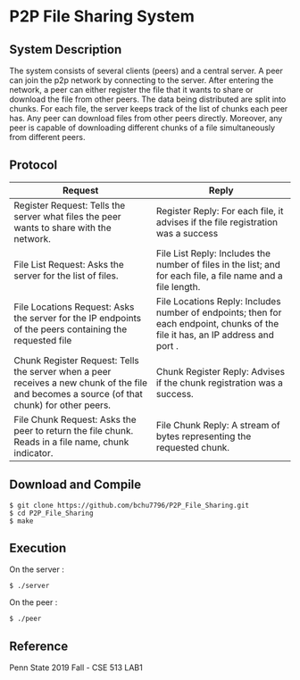 # P2P File Sharing System

## System Description

The system consists of several clients (peers) and a central server. A peer can join the p2p network by connecting to the server. After entering the network, a peer can either register the file that it wants to share or download the file from other peers. The data being distributed are split into chunks. For each file, the server keeps track of the list of chunks each peer has. Any peer can download files from other peers directly. Moreover, any peer is capable of downloading different chunks of a file simultaneously from different peers. 

## Protocol

| Request  | Reply  |
|---|---|
|Register Request: Tells the server what files the peer wants to share with the network. |Register Reply: For each file, it advises if the file registration was a success |
|  File List Request: Asks the server for the list of files. |  File List Reply: Includes the number of files in the list; and for each file, a file name and a file length. |
| File Locations Request: Asks the server for the IP endpoints of the peers containing the requested file  | File Locations Reply: Includes number of endpoints; then for each endpoint, chunks of the file it has, an IP address and port .  |
| Chunk Register Request: Tells the server when a peer receives a new chunk of the file and becomes a source (of that chunk) for other peers.  | Chunk Register Reply: Advises if the chunk registration was a success.|
| File Chunk Request: Asks the peer to return the file chunk. Reads in a file name, chunk indicator.  | File Chunk Reply: A stream of bytes representing the requested chunk. |

## Download and Compile
``` 
$ git clone https://github.com/bchu7796/P2P_File_Sharing.git
$ cd P2P_File_Sharing
$ make

```

## Execution
On the server :
``` 
$ ./server
```
On the peer :
```
$ ./peer 
```

## Reference
Penn State 2019 Fall - CSE 513 LAB1
